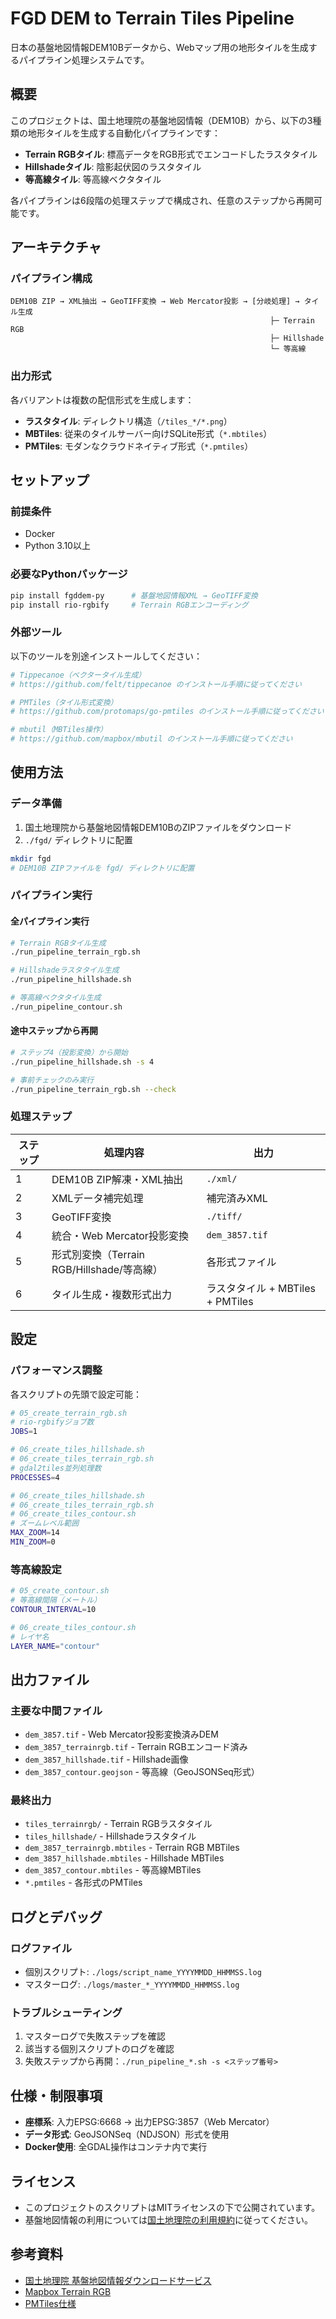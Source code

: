 # FGD DEM to Terrain Tiles Pipeline

日本の基盤地図情報DEM10Bデータから、Webマップ用の地形タイルを生成するパイプライン処理システムです。

## 概要

このプロジェクトは、国土地理院の基盤地図情報（DEM10B）から、以下の3種類の地形タイルを生成する自動化パイプラインです：

- **Terrain RGBタイル**: 標高データをRGB形式でエンコードしたラスタタイル
- **Hillshadeタイル**: 陰影起伏図のラスタタイル
- **等高線タイル**: 等高線ベクタタイル

各パイプラインは6段階の処理ステップで構成され、任意のステップから再開可能です。

## アーキテクチャ

### パイプライン構成

```
DEM10B ZIP → XML抽出 → GeoTIFF変換 → Web Mercator投影 → [分岐処理] → タイル生成
                                                          ├─ Terrain RGB
                                                          ├─ Hillshade
                                                          └─ 等高線
```

### 出力形式

各バリアントは複数の配信形式を生成します：
- **ラスタタイル**: ディレクトリ構造（`/tiles_*/*.png`）
- **MBTiles**: 従来のタイルサーバー向けSQLite形式（`*.mbtiles`）
- **PMTiles**: モダンなクラウドネイティブ形式（`*.pmtiles`）

## セットアップ

### 前提条件

- Docker
- Python 3.10以上

### 必要なPythonパッケージ

```bash
pip install fgddem-py      # 基盤地図情報XML → GeoTIFF変換
pip install rio-rgbify     # Terrain RGBエンコーディング
```

### 外部ツール

以下のツールを別途インストールしてください：

```bash
# Tippecanoe（ベクタータイル生成）
# https://github.com/felt/tippecanoe のインストール手順に従ってください

# PMTiles（タイル形式変換）
# https://github.com/protomaps/go-pmtiles のインストール手順に従ってください

# mbutil（MBTiles操作）
# https://github.com/mapbox/mbutil のインストール手順に従ってください
```

## 使用方法

### データ準備

1. 国土地理院から基盤地図情報DEM10BのZIPファイルをダウンロード
2. `./fgd/` ディレクトリに配置

```bash
mkdir fgd
# DEM10B ZIPファイルを fgd/ ディレクトリに配置
```

### パイプライン実行

#### 全パイプライン実行

```bash
# Terrain RGBタイル生成
./run_pipeline_terrain_rgb.sh

# Hillshadeラスタタイル生成
./run_pipeline_hillshade.sh

# 等高線ベクタタイル生成
./run_pipeline_contour.sh
```

#### 途中ステップから再開

```bash
# ステップ4（投影変換）から開始
./run_pipeline_hillshade.sh -s 4

# 事前チェックのみ実行
./run_pipeline_terrain_rgb.sh --check
```

### 処理ステップ

| ステップ | 処理内容 | 出力 |
|---------|---------|------|
| 1 | DEM10B ZIP解凍・XML抽出 | `./xml/` |
| 2 | XMLデータ補完処理 | 補完済みXML |
| 3 | GeoTIFF変換 | `./tiff/` |
| 4 | 統合・Web Mercator投影変換 | `dem_3857.tif` |
| 5 | 形式別変換（Terrain RGB/Hillshade/等高線） | 各形式ファイル |
| 6 | タイル生成・複数形式出力 | ラスタタイル + MBTiles + PMTiles |

## 設定

### パフォーマンス調整

各スクリプトの先頭で設定可能：

```bash
# 05_create_terrain_rgb.sh
# rio-rgbifyジョブ数
JOBS=1

# 06_create_tiles_hillshade.sh
# 06_create_tiles_terrain_rgb.sh
# gdal2tiles並列処理数
PROCESSES=4

# 06_create_tiles_hillshade.sh
# 06_create_tiles_terrain_rgb.sh
# 06_create_tiles_contour.sh
# ズームレベル範囲
MAX_ZOOM=14
MIN_ZOOM=0
```

### 等高線設定

```bash
# 05_create_contour.sh
# 等高線間隔（メートル）
CONTOUR_INTERVAL=10

# 06_create_tiles_contour.sh
# レイヤ名
LAYER_NAME="contour"
```

## 出力ファイル

### 主要な中間ファイル

- `dem_3857.tif` - Web Mercator投影変換済みDEM
- `dem_3857_terrainrgb.tif` - Terrain RGBエンコード済み
- `dem_3857_hillshade.tif` - Hillshade画像
- `dem_3857_contour.geojson` - 等高線（GeoJSONSeq形式）

### 最終出力

- `tiles_terrainrgb/` - Terrain RGBラスタタイル
- `tiles_hillshade/` - Hillshadeラスタタイル
- `dem_3857_terrainrgb.mbtiles` - Terrain RGB MBTiles
- `dem_3857_hillshade.mbtiles` - Hillshade MBTiles
- `dem_3857_contour.mbtiles` - 等高線MBTiles
- `*.pmtiles` - 各形式のPMTiles

## ログとデバッグ

### ログファイル

- 個別スクリプト: `./logs/script_name_YYYYMMDD_HHMMSS.log`
- マスターログ: `./logs/master_*_YYYYMMDD_HHMMSS.log`

### トラブルシューティング

1. マスターログで失敗ステップを確認
2. 該当する個別スクリプトのログを確認
3. 失敗ステップから再開：`./run_pipeline_*.sh -s <ステップ番号>`

## 仕様・制限事項

- **座標系**: 入力EPSG:6668 → 出力EPSG:3857（Web Mercator）
- **データ形式**: GeoJSONSeq（NDJSON）形式を使用
- **Docker使用**: 全GDAL操作はコンテナ内で実行

## ライセンス

- このプロジェクトのスクリプトはMITライセンスの下で公開されています。
- 基盤地図情報の利用については[国土地理院の利用規約](https://www.gsi.go.jp/kikakuchousei/kikakuchousei40182.html)に従ってください。

## 参考資料

- [国土地理院 基盤地図情報ダウンロードサービス](https://service.gsi.go.jp/kiban/)
- [Mapbox Terrain RGB](https://docs.mapbox.com/data/tilesets/guides/access-elevation-data/#decode-data)
- [PMTiles仕様](https://github.com/protomaps/PMTiles)